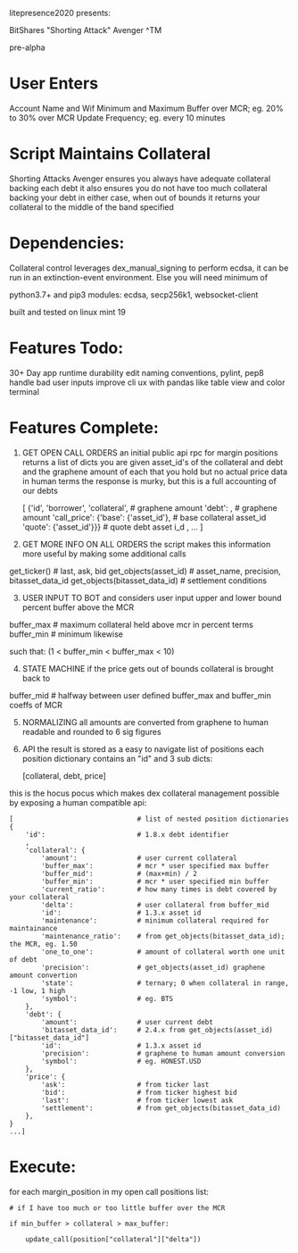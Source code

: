 litepresence2020 presents:

BitShares "Shorting Attack" Avenger ^TM

pre-alpha

User Enters
=======================================
Account Name and Wif
Minimum and Maximum Buffer over MCR; eg. 20% to 30% over MCR
Update Frequency; eg. every 10 minutes

Script Maintains Collateral
=======================================
Shorting Attacks Avenger ensures you always have adequate collateral backing each debt
it also ensures you do not have too much collateral backing your debt
in either case, when out of bounds
it returns your collateral to the middle of the band specified

Dependencies:
=======================================
Collateral control leverages dex_manual_signing to perform ecdsa, it can be run in an
extinction-event environment.  Else you will need minimum of

python3.7+ and pip3 modules: ecdsa, secp256k1, websocket-client

built and tested on linux mint 19

Features Todo:
=======================================
30+ Day app runtime durability
edit naming conventions, pylint, pep8
handle bad user inputs
improve cli ux with pandas like table view and color terminal

Features Complete:
=======================================

1) GET OPEN CALL ORDERS
an initial public api rpc for margin positions returns a list of dicts
you are given asset_id's of the collateral and debt
and the graphene amount of each that you hold
but no actual price data
in human terms the response is murky, but this is a full accounting of our debts

    [
    {'id',
    'borrower',
    'collateral', # graphene amount
    'debt': , # graphene amount
    'call_price':
        {'base': {'asset_id'},   # base collateral asset_id
        'quote': {'asset_id'}}}  # quote debt asset i_d
    , ...
    ]

2) GET MORE INFO ON ALL ORDERS
the script makes this information more useful by making some additional calls

get_ticker()  # last, ask, bid
get_objects(asset_id)  # asset_name, precision, bitasset_data_id
get_objects(bitasset_data_id)  # settlement conditions

3) USER INPUT TO BOT
and considers user input upper and lower bound percent buffer above the MCR


buffer_max  # maximum collateral held above mcr in percent terms
buffer_min  # minimum likewise

such that:  (1 < buffer_min < buffer_max < 10)


4) STATE MACHINE
if the price gets out of bounds collateral is brought back to

buffer_mid  # halfway between user defined buffer_max and buffer_min coeffs of MCR

5) NORMALIZING
all amounts are converted from graphene to human readable and rounded to 6 sig figures

6) API
the result is stored as a easy to navigate list of positions
each position dictionary contains an "id" and 3 sub dicts:

    [collateral, debt, price]

this is the hocus pocus which makes dex collateral management possible
by exposing a human compatible api:

    [                               # list of nested position dictionaries
    {
        'id':                       # 1.8.x debt identifier
        ,
        'collateral': {
            'amount':               # user current collateral
            'buffer_max':           # mcr * user specified max buffer
            'buffer_mid':           # (max+min) / 2
            'buffer_min':           # mcr * user specified min buffer
            'current_ratio':        # how many times is debt covered by your collateral
            'delta':                # user collateral from buffer_mid
            'id':                   # 1.3.x asset id
            'maintenance':          # minimum collateral required for maintainance
            'maintenance_ratio':    # from get_objects(bitasset_data_id); the MCR, eg. 1.50
            'one_to_one':           # amount of collateral worth one unit of debt
            'precision':            # get_objects(asset_id) graphene amount convertion
            'state':                # ternary; 0 when collateral in range, -1 low, 1 high
            'symbol':               # eg. BTS
        },
        'debt': {
            'amount':               # user current debt
            'bitasset_data_id':     # 2.4.x from get_objects(asset_id)["bitasset_data_id"]
            'id':                   # 1.3.x asset id
            'precision':            # graphene to human amount conversion
            'symbol':               # eg. HONEST.USD
        },
        'price': {
            'ask':                  # from ticker last
            'bid':                  # from ticker highest bid
            'last':                 # from ticker lowest ask
            'settlement':           # from get_objects(bitasset_data_id)
        },
    }
    ...]

Execute:
=======================================
for each margin_position in my open call positions list:

    # if I have too much or too little buffer over the MCR

    if min_buffer > collateral > max_buffer:

        update_call(position["collateral"]["delta"])
